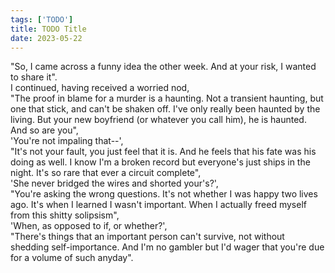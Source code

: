 ```yaml
---
tags: ['TODO']
title: TODO Title
date: 2023-05-22
---
```


"So, I came across a funny idea the other week. And at your risk, I wanted to share it".  
I continued, having received a worried nod,  
"The proof in blame for a murder is a haunting. Not a transient haunting, but one that stick, and can't be shaken off. I've only really been haunted by the living. But your new boyfriend (or whatever you call him), he is haunted. And so are you",  
'You're not impaling that--',  
"It's not your fault, you just feel that it is. And he feels that his fate was his doing as well. I know I'm a broken record but everyone's just ships in the night. It's so rare that ever a circuit complete",  
'She never bridged the wires and shorted your's?',  
"You're asking the wrong questions. It's not whether I was happy two lives ago. It's when I learned I wasn't important. When I actually freed myself from this shitty solipsism",  
'When, as opposed to if, or whether?',  
"There's things that an important person can't survive, not without shedding self-importance. And I'm no gambler but I'd wager that you're due for a volume of such anyday".  
